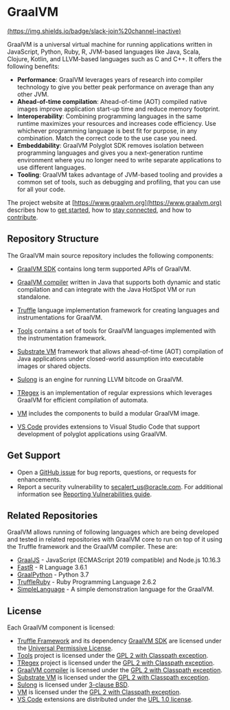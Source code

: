 # GraalVM

[(https://img.shields.io/badge/slack-join%20channel-inactive)](https://join.slack.com/t/graalvm/shared_invite/enQtNzk0NTc5MzUyNzg5LTAwY2YyODQ4MzJjMGJjZGQzMWY2ZDA3NWI3YzEzNDRlNGQ1MTZkYzkzM2JkYjIxMTY2NGQzNjUxOGQzZGExZmU)

GraalVM is a universal virtual machine for running applications written in
JavaScript, Python, Ruby, R, JVM-based languages like Java, Scala, Clojure,
Kotlin, and LLVM-based languages such as C and C++. It offers the following
benefits:

* **Performance**: GraalVM leverages years of research into compiler technology to give you better
peak performance on average than any other JVM.
* **Ahead-of-time compilation**: Ahead-of-time (AOT) compiled native images improve application start-up time and
reduce memory footprint.
* **Interoperability**: Combining programming languages in the same runtime maximizes your resources and
increases code efficiency. Use whichever programming language is best fit for
purpose, in any combination. Match the correct code to the use case you need.
* **Embeddability**: GraalVM Polyglot SDK removes isolation between programming languages and gives
you a next-generation runtime environment where you no longer need to write
separate applications to use different languages.
* **Tooling**: GraalVM takes advantage of JVM-based tooling and provides a common set of tools,
such as debugging and profiling, that you can use for all your code.

The project website at [https://www.graalvm.org](https://www.graalvm.org) describes how to [get started](https://www.graalvm.org/docs/getting-started/), how to [stay connected](https://www.graalvm.org/community/), and how to [contribute](https://www.graalvm.org/community/contributors/).

## Repository Structure

The GraalVM main source repository includes the following components:

* [GraalVM SDK](sdk/README.md) contains long term supported APIs of GraalVM.

* [GraalVM compiler](compiler/README.md) written in Java that supports both dynamic and static compilation and can integrate with
the Java HotSpot VM or run standalone.

* [Truffle](truffle/README.md) language implementation framework for creating languages and instrumentations for GraalVM.

* [Tools](tools/README.md) contains a set of tools for GraalVM languages
implemented with the instrumentation framework.

* [Substrate VM](substratevm/README.md) framework that allows ahead-of-time (AOT)
compilation of Java applications under closed-world assumption into executable
images or shared objects.

* [Sulong](sulong/README.md) is an engine for running LLVM bitcode on GraalVM.

* [TRegex](regex/README.md) is an implementation of regular expressions which leverages GraalVM for efficient compilation of automata.

* [VM](vm/README.md) includes the components to build a modular GraalVM image.

* [VS Code](/vscode/README.md) provides extensions to Visual Studio Code that support development of polyglot applications using GraalVM.

## Get Support

* Open a [GitHub issue](https://github.com/oracle/graal/issues) for bug reports, questions, or requests for enhancements.
* Report a security vulnerability to [secalert_us@oracle.com](mailto:secalert_us@oracle.com). For additional information see [Reporting Vulnerabilities guide](https://www.oracle.com/corporate/security-practices/assurance/vulnerability/reporting.html).


## Related Repositories

GraalVM allows running of following languages which are being developed and tested in related repositories with GraalVM core to run on top of it using the Truffle framework and the GraalVM compiler. These are:
* [GraalJS](https://github.com/graalvm/graaljs) - JavaScript (ECMAScript 2019 compatible) and Node.js 10.16.3
* [FastR](https://github.com/oracle/fastr) - R Language 3.6.1
* [GraalPython](https://github.com/graalvm/graalpython) - Python 3.7
* [TruffleRuby](https://github.com/oracle/truffleruby/) - Ruby Programming Language 2.6.2
* [SimpleLanguage](https://github.com/graalvm/simplelanguage) - A simple demonstration language for the GraalVM.


## License

Each GraalVM component is licensed:
* [Truffle Framework](/truffle/) and its dependency [GraalVM SDK](/sdk/) are licensed under the [Universal Permissive License](truffle/LICENSE.md).
* [Tools](/tools/) project is licensed under the [GPL 2 with Classpath exception](tools/LICENSE).
* [TRegex](/regex/) project is licensed under the [GPL 2 with Classpath exception](regex/LICENSE.GPL.md).
* [GraalVM compiler](/compiler/) is licensed under the [GPL 2 with Classpath exception](compiler/LICENSE.md).
* [Substrate VM](/substratevm/) is licensed under the [GPL 2 with Classpath exception](substratevm/LICENSE).
* [Sulong](/sulong/) is licensed under [3-clause BSD](sulong/LICENSE).
* [VM](/vm/) is licensed under the [GPL 2 with Classpath exception](vm/LICENSE_GRAALVM_CE).
* [VS Code](/vscode/) extensions are distributed under the [UPL 1.0 license](/vscode/graalvm/LICENSE.txt).
